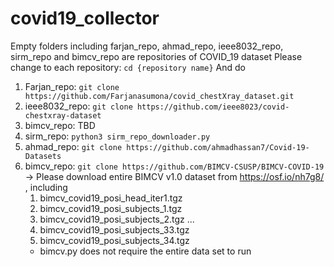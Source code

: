 # covid19_collector

Empty folders including farjan_repo, ahmad_repo, ieee8032_repo, sirm_repo and bimcv_repo
are repositories of COVID_19 dataset
Please change to each repository: `cd {repository name}`
And do
1. Farjan_repo: `git clone https://github.com/Farjanasumona/covid_chestXray_dataset.git`
2. ieee8032_repo: `git clone https://github.com/ieee8023/covid-chestxray-dataset`
3. bimcv_repo: TBD
4. sirm_repo: `python3 sirm_repo_downloader.py`
5. ahmad_repo: `git clone https://github.com/ahmadhassan7/Covid-19-Datasets`
6. bimcv_repo: `git clone https://github.com/BIMCV-CSUSP/BIMCV-COVID-19`
   -> Please download entire BIMCV v1.0 dataset from https://osf.io/nh7g8/ , including
   1. bimcv_covid19_posi_head_iter1.tgz
   2. bimcv_covid19_posi_subjects_1.tgz
   3. bimcv_covid19_posi_subjects_2.tgz
   ...
   33. bimcv_covid19_posi_subjects_33.tgz
   34. bimcv_covid19_posi_subjects_34.tgz
   * bimcv.py does not require the entire data set to run